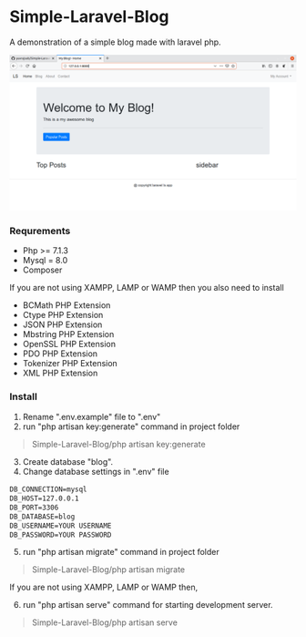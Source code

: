 # Simple-Laravel-Blog
A demonstration of a simple blog made with laravel php.

![Blog Demo](/my_blog.png)

### Requrements
* Php >= 7.1.3
* Mysql = 8.0
* Composer

If you are not using XAMPP, LAMP or WAMP then you also need to install
* BCMath PHP Extension
* Ctype PHP Extension
* JSON PHP Extension
* Mbstring PHP Extension
* OpenSSL PHP Extension
* PDO PHP Extension
* Tokenizer PHP Extension
* XML PHP Extension

### Install
1. Rename ".env.example" file to ".env"
2. run "php artisan key:generate" command in project folder
> Simple-Laravel-Blog/php artisan key:generate
3. Create database "blog".
4. Change database settings in ".env" file
```
DB_CONNECTION=mysql
DB_HOST=127.0.0.1
DB_PORT=3306
DB_DATABASE=blog
DB_USERNAME=YOUR USERNAME
DB_PASSWORD=YOUR PASSWORD
```
5. run "php artisan migrate" command in project folder
> Simple-Laravel-Blog/php artisan migrate

If you are not using XAMPP, LAMP or WAMP then,

6. run "php artisan serve" command for starting development server.
> Simple-Laravel-Blog/php artisan serve
